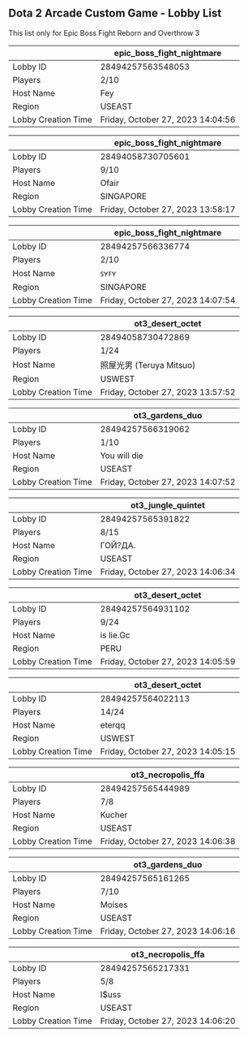 ## Dota 2 Arcade Custom Game - Lobby List

This list only for Epic Boss Fight Reborn and Overthrow 3

|  | epic_boss_fight_nightmare |
| ------ | ------ |
| Lobby ID | 28494257563548053 |
| Players | 2/10 |
| Host Name | Fey |
| Region | USEAST |
| Lobby Creation Time | Friday, October 27, 2023 14:04:56 |


|  | epic_boss_fight_nightmare |
| ------ | ------ |
| Lobby ID | 28494058730705601 |
| Players | 9/10 |
| Host Name | Ofair |
| Region | SINGAPORE |
| Lobby Creation Time | Friday, October 27, 2023 13:58:17 |


|  | epic_boss_fight_nightmare |
| ------ | ------ |
| Lobby ID | 28494257566336774 |
| Players | 2/10 |
| Host Name | ꜱʏꜰʏ |
| Region | SINGAPORE |
| Lobby Creation Time | Friday, October 27, 2023 14:07:54 |


|  | ot3_desert_octet |
| ------ | ------ |
| Lobby ID | 28494058730472869 |
| Players | 1/24 |
| Host Name | 照屋光男 (Teruya Mitsuo) |
| Region | USWEST |
| Lobby Creation Time | Friday, October 27, 2023 13:57:52 |


|  | ot3_gardens_duo |
| ------ | ------ |
| Lobby ID | 28494257566319062 |
| Players | 1/10 |
| Host Name | You will die |
| Region | USEAST |
| Lobby Creation Time | Friday, October 27, 2023 14:07:52 |


|  | ot3_jungle_quintet |
| ------ | ------ |
| Lobby ID | 28494257565391822 |
| Players | 8/15 |
| Host Name | ГОЙ?ДА. |
| Region | USEAST |
| Lobby Creation Time | Friday, October 27, 2023 14:06:34 |


|  | ot3_desert_octet |
| ------ | ------ |
| Lobby ID | 28494257564931102 |
| Players | 9/24 |
| Host Name | is lie.Gc |
| Region | PERU |
| Lobby Creation Time | Friday, October 27, 2023 14:05:59 |


|  | ot3_desert_octet |
| ------ | ------ |
| Lobby ID | 28494257564022113 |
| Players | 14/24 |
| Host Name | eterqq |
| Region | USWEST |
| Lobby Creation Time | Friday, October 27, 2023 14:05:15 |


|  | ot3_necropolis_ffa |
| ------ | ------ |
| Lobby ID | 28494257565444989 |
| Players | 7/8 |
| Host Name | Kucher |
| Region | USEAST |
| Lobby Creation Time | Friday, October 27, 2023 14:06:38 |


|  | ot3_gardens_duo |
| ------ | ------ |
| Lobby ID | 28494257565161265 |
| Players | 7/10 |
| Host Name | Moises |
| Region | USEAST |
| Lobby Creation Time | Friday, October 27, 2023 14:06:16 |


|  | ot3_necropolis_ffa |
| ------ | ------ |
| Lobby ID | 28494257565217331 |
| Players | 5/8 |
| Host Name | I$uss |
| Region | USEAST |
| Lobby Creation Time | Friday, October 27, 2023 14:06:20 |


